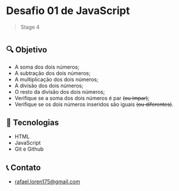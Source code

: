 # Desafio 01 de JavaScript 

>Stage 4
#
## 🔍 Objetivo
- A soma dos dois números;
- A subtração dos dois números;
- A multiplicação dos dois números;
- A divisão dos dois números;
- O resto da divisão dos dois números;
- Verifique se a soma dos dois números é par ~~(ou ímpar)~~;
- Verifique se os dois números inseridos são iguais ~~(ou diferentes)~~.

## 🚀 Tecnologias
- HTML
- JavaScript
- Git e Github 

## 📞 Contato
- rafael.loren175@gmail.com